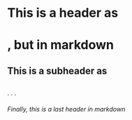 # This is a header as <h1>, but in markdown
## This is a subheader as <h2>
.
.
.
###### Finally, this is a last header in markdown
